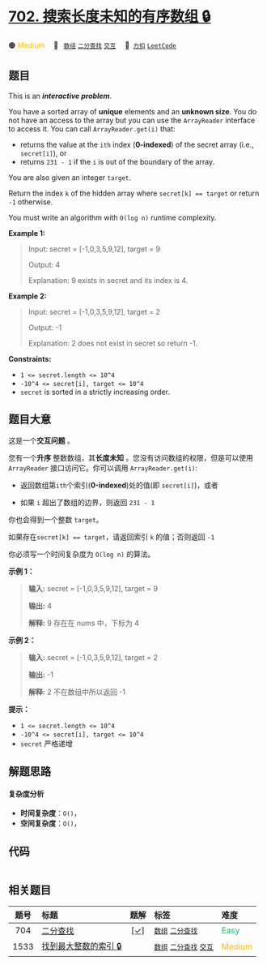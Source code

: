 # [702. 搜索长度未知的有序数组 🔒](https://2xiao.github.io/leetcode-js/problem/0702.html)

🟠 <font color=#ffb800>Medium</font>&emsp; 🔖&ensp; [`数组`](/tag/array.md) [`二分查找`](/tag/binary-search.md) [`交互`](/tag/interactive.md)&emsp; 🔗&ensp;[`力扣`](https://leetcode.cn/problems/search-in-a-sorted-array-of-unknown-size) [`LeetCode`](https://leetcode.com/problems/search-in-a-sorted-array-of-unknown-size)

## 题目

This is an **_interactive problem_**.

You have a sorted array of **unique** elements and an **unknown size**. You do
not have an access to the array but you can use the `ArrayReader` interface to
access it. You can call `ArrayReader.get(i)` that:

  * returns the value at the `ith` index (**0-indexed**) of the secret array (i.e., `secret[i]`), or
  * returns `231 - 1` if the `i` is out of the boundary of the array.

You are also given an integer `target`.

Return the index `k` of the hidden array where `secret[k] == target` or return
`-1` otherwise.

You must write an algorithm with `O(log n)` runtime complexity.



**Example 1:**

> Input: secret = [-1,0,3,5,9,12], target = 9
> 
> Output: 4
> 
> Explanation: 9 exists in secret and its index is 4.

**Example 2:**

> Input: secret = [-1,0,3,5,9,12], target = 2
> 
> Output: -1
> 
> Explanation: 2 does not exist in secret so return -1.

**Constraints:**

  * `1 <= secret.length <= 10^4`
  * `-10^4 <= secret[i], target <= 10^4`
  * `secret` is sorted in a strictly increasing order.


## 题目大意

这是一个**交互问题** 。

您有一个**升序** 整数数组，其**长度未知** 。您没有访问数组的权限，但是可以使用 `ArrayReader` 接口访问它。你可以调用
`ArrayReader.get(i)`:

  * 返回数组第`ith`个索引(**0-indexed**)处的值(即 `secret[i]`)，或者

  * 如果 `i`  超出了数组的边界，则返回 `231 - 1`

你也会得到一个整数 `target`。

如果存在`secret[k] == target`，请返回索引 `k` 的值；否则返回 `-1`

你必须写一个时间复杂度为 `O(log n)` 的算法。



**示例 1：**

> 
> 
> 
> 
> 
> **输入:** secret = [-1,0,3,5,9,12], target = 9
> 
> **输出:** 4
> 
> **解释:** 9 存在在 nums 中，下标为 4
> 
> 

**示例 2：**

> 
> 
> 
> 
> 
> **输入:** secret = [-1,0,3,5,9,12], target = 2
> 
> **输出:** -1
> 
> **解释:** 2 不在数组中所以返回 -1



**提示：**

  * `1 <= secret.length <= 10^4`
  * `-10^4 <= secret[i], target <= 10^4`
  * `secret` 严格递增


## 解题思路

#### 复杂度分析

- **时间复杂度**：`O()`，
- **空间复杂度**：`O()`，

## 代码

```javascript

```

## 相关题目

<!-- prettier-ignore -->
| 题号 | 标题 | 题解 | 标签 | 难度 |
| :------: | :------ | :------: | :------ | :------ |
| 704 | [二分查找](https://leetcode.com/problems/binary-search) | [[✓]](/problem/0704.md) |  [`数组`](/tag/array.md) [`二分查找`](/tag/binary-search.md) | <font color=#15bd66>Easy</font> |
| 1533 | [找到最大整数的索引 🔒](https://leetcode.com/problems/find-the-index-of-the-large-integer) |  |  [`数组`](/tag/array.md) [`二分查找`](/tag/binary-search.md) [`交互`](/tag/interactive.md) | <font color=#ffb800>Medium</font> |